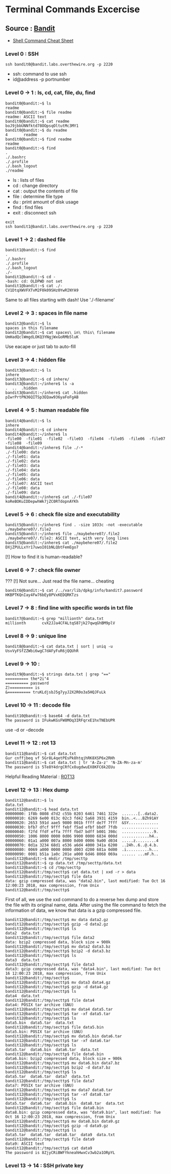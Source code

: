 # Terminal Commands Excercise
## Source : [Bandit](https://overthewire.org/wargames/bandit/)
- [Shell Command Cheat Sheet](https://www.git-tower.com/learn/cheat-sheets/cli/command-line-cheat-sheet-large01.png)

### Level 0 : SSH
```console
ssh bandit0@bandit.labs.overthewire.org -p 2220
```
- ssh: command to use ssh
- id@address -p portnumber

### Level 0 -> 1 : ls, cd, cat, file, du, find
```console
bandit0@bandit:~$ ls
readme
bandit0@bandit:~$ file readme 
readme: ASCII text
bandit0@bandit:~$ cat readme 
boJ9jbbUNNfktd78OOpsqOltutMc3MY1
bandit0@bandit:~$ du readme 
4       readme
bandit0@bandit:~$ find readme
readme
bandit0@bandit:~$ find
.
./.bashrc
./.profile
./.bash_logout
./readme
```
- ls : lists of files
- cd : change directory
- cat : output the contents of file
- file : determine file type
- du : print amount of disk usage
- find : find files 
- exit : disconnect ssh
```console
exit
ssh bandit1@bandit.labs.overthewire.org -p 2220
```

### Level 1 -> 2 : dashed file
```console
bandit1@bandit:~$ find
.
./.bashrc
./.profile
./.bash_logout
./-
bandit1@bandit:~$ cd -
-bash: cd: OLDPWD not set
bandit1@bandit:~$ cat ./-
CV1DtqXWVFXTvM2F0k09SHz0YwRINYA9
```
Same to all files starting with dash!
Use './-filename'

### Level 2 -> 3 : spaces in file name
```console
bandit2@bandit:~$ ls
spaces in this filename
bandit2@bandit:~$ cat spaces\ in\ this\ filename 
UmHadQclWmgdLOKQ3YNgjWxGoRMb5luK
```
Use eacape or just tab to auto-fill

### Level 3 -> 4 : hidden file
```console
bandit3@bandit:~$ ls
inhere
bandit3@bandit:~$ cd inhere/
bandit3@bandit:~/inhere$ ls -a
.  ..  .hidden
bandit3@bandit:~/inhere$ cat .hidden 
pIwrPrtPN36QITSp3EQaw936yaFoFgAB
```

### Level 4 -> 5 : human readable file
```console
bandit4@bandit:~$ ls
inhere
bandit4@bandit:~$ cd inhere
bandit4@bandit:~/inhere$ ls
-file00  -file01  -file02  -file03  -file04  -file05  -file06  -file07  -file08  -file09
bandit4@bandit:~/inhere$ file ./-*
./-file00: data
./-file01: data
./-file02: data
./-file03: data
./-file04: data
./-file05: data
./-file06: data
./-file07: ASCII text
./-file08: data
./-file09: data
bandit4@bandit:~/inhere$ cat ./-file07
koReBOKuIDDepwhWk7jZC0RTdopnAYKh
```

### Level 5 -> 6 : check file size and executability
```console
bandit5@bandit:~/inhere$ find . -size 1033c -not -executable
./maybehere07/.file2
bandit5@bandit:~/inhere$ file ./maybehere07/.file2
./maybehere07/.file2: ASCII text, with very long lines
bandit5@bandit:~/inhere$ cat ./maybehere07/.file2
DXjZPULLxYr17uwoI01bNLQbtFemEgo7
```
[!] How to find it is human-readable?

### Level 6 -> 7 : check file owner
???
[!] Not sure... Just read the file name... cheating
```console
bandit6@bandit:~$ cat /../var/lib/dpkg/info/bandit7.password
HKBPTKQnIay4Fw76bEy8PVxKEDQRKTzs
```

### Level 7 -> 8 : find line with specific words in txt file
```console
bandit7@bandit:~$ grep "millionth" data.txt
millionth       cvX2JJa4CFALtqS87jk27qwqGhBM9plV
```

### Level 8 -> 9 : unique line
```console
bandit8@bandit:~$ cat data.txt | sort | uniq -u
UsvVyFSfZZWbi6wgC7dAFyFuR6jQQUhR
```

### Level 9 -> 10 : 
```console
bandit9@bandit:~$ strings data.txt | grep "=="
========== the*2i"4
========== password
Z)========== is
&========== truKLdjsbJ5g7yyJ2X2R0o3a5HQJFuLk
```

### Level 10 -> 11 : decode file
```console
bandit10@bandit:~$ base64 -d data.txt
The password is IFukwKGsFW8MOq3IRFqrxE1hxTNEbUPR
```
use -d or -decode

### Level 11 -> 12 : rot 13
```console
bandit11@bandit:~$ cat data.txt 
Gur cnffjbeq vf 5Gr8L4qetPEsPk8htqjhRK8XSP6x2RHh
bandit11@bandit:~$ cat data.txt | tr 'A-Za-z' 'N-ZA-Mn-za-m'
The password is 5Te8Y4drgCRfCx8ugdwuEX8KFC6k2EUu
```
Helpful Reading Material : [ROT13](https://en.wikipedia.org/wiki/ROT13#Emacs_and_Vim)

### Level 12 -> 13 : Hex dump
```console
bandit12@bandit:~$ ls
data.txt
bandit12@bandit:~$ head data.txt
00000000: 1f8b 0808 d7d2 c55b 0203 6461 7461 322e  .......[..data2.
00000010: 6269 6e00 013c 02c3 fd42 5a68 3931 4159  bin..<...BZh91AY
00000020: 2653 591d aae5 9800 001b ffff de7f 7fff  &SY.............
00000030: bfb7 dfcf 9fff febf f5ad efbf bbdf 7fdb  ................
00000040: f2fd ffdf effa 7fff fbd7 bdff b001 398c  ..............9.
00000050: 1006 8000 0000 0d06 9900 0000 6834 000d  ............h4..
00000060: 01a1 a000 007a 8000 0d00 0006 9a00 d034  .....z.........4
00000070: 0d1a 3234 68d1 e536 a6d4 4000 341a 6200  ..24h..6..@.4.b.
00000080: 0069 a000 0000 0000 d003 d200 681a 0d00  .i..........h...
00000090: 0001 b51a 1a0c 201e a000 6d46 8068 069a  ...... ...mF.h..
bandit12@bandit:~$ mkdir /tmp/secttp
bandit12@bandit:~$ cp data.txt /tmp/secttp/data.txt
bandit12@bandit:~$ cd /tmp/secttp
bandit12@bandit:/tmp/secttp$ cat data.txt | xxd -r > data
bandit12@bandit:/tmp/secttp$ file data
data: gzip compressed data, was "data2.bin", last modified: Tue Oct 16 12:00:23 2018, max compression, from Unix
bandit12@bandit:/tmp/secttp$
```

First of all, we use the xxd command to do a reverse hex dump and store the file with its original name, data.
After using the file command to fetch the information of data, we know that data is a gzip compressed file.

```console
bandit12@bandit:/tmp/secttp$ mv data data2.gz
bandit12@bandit:/tmp/secttp$ gzip -d data2.gz
bandit12@bandit:/tmp/secttp$ ls
data2  data.txt
bandit12@bandit:/tmp/secttp$ file data2
data: bzip2 compressed data, block size = 900k
bandit12@bandit:/tmp/secttp$ mv data2 data3.bz
bandit12@bandit:/tmp/secttp$ bzip2 -d data3.bz
bandit12@bandit:/tmp/secttp$ ls
data3  data.txt
bandit12@bandit:/tmp/secttp$ file data3
data3: gzip compressed data, was "data4.bin", last modified: Tue Oct 16 12:00:23 2018, max compression, from Unix
bandit12@bandit:/tmp/secttp$
bandit12@bandit:/tmp/secttp$ mv data3 data4.gz
bandit12@bandit:/tmp/secttp$ gzip -d data4.gz
bandit12@bandit:/tmp/secttp$ ls
data4  data.txt
bandit12@bandit:/tmp/secttp$ file data4
data4: POSIX tar archive (GNU)
bandit12@bandit:/tmp/secttp$ mv data4 data5.tar
bandit12@bandit:/tmp/secttp$ tar -xf data5.tar
bandit12@bandit:/tmp/secttp$ ls
data5.bin  data5.tar  data.txt
bandit12@bandit:/tmp/secttp$ file data5.bin
data5.bin: POSIX tar archive (GNU)
bandit12@bandit:/tmp/secttp$ mv data5.bin data6.tar
bandit12@bandit:/tmp/secttp$ tar -xf data6.tar
bandit12@bandit:/tmp/secttp$ ls
data5.tar  data6.bin  data6.tar  data.txt
bandit12@bandit:/tmp/secttp$ file data6.bin
data6.bin: bzip2 compressed data, block size = 900k
bandit12@bandit:/tmp/secttp$ mv data6.bin data7.bz
bandit12@bandit:/tmp/secttp$ bzip2 -d data7.bz
bandit12@bandit:/tmp/secttp$ ls
data5.tar  data6.tar  data7  data.txt
bandit12@bandit:/tmp/secttp$ file data7
data7: POSIX tar archive (GNU)
bandit12@bandit:/tmp/secttp$ mv data7 data8.tar
bandit12@bandit:/tmp/secttp$ tar -xf data8.tar
bandit12@bandit:/tmp/secttp$ ls
data5.tar  data6.tar  data8.bin  data8.tar  data.txt
bandit12@bandit:/tmp/secttp$ file data8.bin
data8.bin: gzip compressed data, was "data9.bin", last modified: Tue Oct 16 12:00:23 2018, max compression, from Unix
bandit12@bandit:/tmp/secttp$ mv data8.bin data9.gz
bandit12@bandit:/tmp/secttp$ gzip -d data9.gz
bandit12@bandit:/tmp/secttp$ ls
data5.tar  data6.tar  data8.tar  data9  data.txt
bandit12@bandit:/tmp/secttp$ file data9
data9: ASCII text
bandit12@bandit:/tmp/secttp$ cat data9
The password is 8ZjyCRiBWFYkneahHwxCv3wb2a1ORpYL
```

### Level 13 -> 14 : SSH private key
